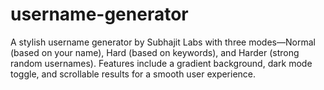 # username-generator
A stylish username generator by Subhajit Labs with three modes—Normal (based on your name), Hard (based on keywords), and Harder (strong random usernames). Features include a gradient background, dark mode toggle, and scrollable results for a smooth user experience.
